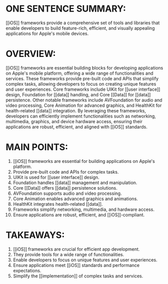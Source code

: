 # ONE SENTENCE SUMMARY:  
[[iOS]] frameworks provide a comprehensive set of tools and libraries that enable developers to build feature-rich, efficient, and visually appealing applications for Apple's mobile devices.

# OVERVIEW:  
[[iOS]] frameworks are essential building blocks for developing applications on Apple's mobile platform, offering a wide range of functionalities and services. These frameworks provide pre-built code and APIs that simplify complex tasks, allowing developers to focus on creating unique features and user experiences. Core frameworks include UIKit for [[user interface]] design, Foundation for [[data]] handling, and Core [[Data]] for [[data]] persistence. Other notable frameworks include AVFoundation for audio and video processing, Core Animation for advanced graphics, and HealthKit for health-related [[data]] integration. By leveraging these frameworks, developers can efficiently implement functionalities such as networking, multimedia, graphics, and device hardware access, ensuring their applications are robust, efficient, and aligned with [[iOS]] standards.

# MAIN POINTS:  
1. [[iOS]] frameworks are essential for building applications on Apple's platform.
2. Provide pre-built code and APIs for complex tasks.
3. UIKit is used for [[user interface]] design.
4. Foundation handles [[data]] management and manipulation.
5. Core [[Data]] offers [[data]] persistence solutions.
6. AVFoundation supports audio and video processing.
7. Core Animation enables advanced graphics and animations.
8. HealthKit integrates health-related [[data]].
9. Frameworks simplify networking, multimedia, and hardware access.
10. Ensure applications are robust, efficient, and [[iOS]]-compliant.

# TAKEAWAYS:  
1. [[iOS]] frameworks are crucial for efficient app development.
2. They provide tools for a wide range of functionalities.
3. Enable developers to focus on unique features and user experiences.
4. Ensure applications meet [[iOS]] standards and performance expectations.
5. Simplify the [[implementation]] of complex tasks and services.